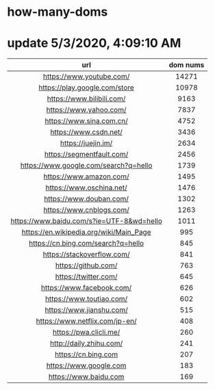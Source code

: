 # how-many-doms

# update 5/3/2020, 4:09:10 AM

url | dom nums
:-: | :-:
https://www.youtube.com/ | 14271
https://play.google.com/store | 10978
https://www.bilibili.com/ | 9163
https://www.yahoo.com/ | 7837
https://www.sina.com.cn/ | 4752
https://www.csdn.net/ | 3436
https://juejin.im/ | 2634
https://segmentfault.com/ | 2456
https://www.google.com/search?q=hello | 1739
https://www.amazon.com/ | 1495
https://www.oschina.net/ | 1476
https://www.douban.com/ | 1302
https://www.cnblogs.com/ | 1263
https://www.baidu.com/s?ie=UTF-8&wd=hello | 1011
https://en.wikipedia.org/wiki/Main_Page | 995
https://cn.bing.com/search?q=hello | 845
https://stackoverflow.com/ | 841
https://github.com/ | 763
https://twitter.com/ | 645
https://www.facebook.com/ | 626
https://www.toutiao.com/ | 602
https://www.jianshu.com/ | 515
https://www.netflix.com/jp-en/ | 408
https://pwa.clicli.me/ | 260
http://daily.zhihu.com/ | 241
https://cn.bing.com | 207
https://www.google.com | 183
https://www.baidu.com | 169
